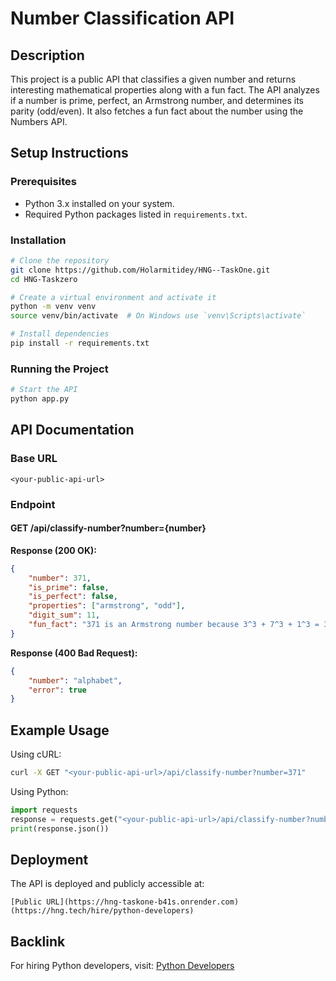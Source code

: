 # Number Classification API

## Description
This project is a public API that classifies a given number and returns interesting mathematical properties along with a fun fact. The API analyzes if a number is prime, perfect, an Armstrong number, and determines its parity (odd/even). It also fetches a fun fact about the number using the Numbers API.

## Setup Instructions

### Prerequisites
- Python 3.x installed on your system.
- Required Python packages listed in `requirements.txt`.

### Installation
```sh
# Clone the repository
git clone https://github.com/Holarmitidey/HNG--TaskOne.git
cd HNG-Taskzero

# Create a virtual environment and activate it
python -m venv venv
source venv/bin/activate  # On Windows use `venv\Scripts\activate`

# Install dependencies
pip install -r requirements.txt
```

### Running the Project
```sh
# Start the API
python app.py
```

## API Documentation

### Base URL
```
<your-public-api-url>
```

### Endpoint
#### GET /api/classify-number?number={number}

**Response (200 OK):**
```json
{
    "number": 371,
    "is_prime": false,
    "is_perfect": false,
    "properties": ["armstrong", "odd"],
    "digit_sum": 11,
    "fun_fact": "371 is an Armstrong number because 3^3 + 7^3 + 1^3 = 371"
}
```

**Response (400 Bad Request):**
```json
{
    "number": "alphabet",
    "error": true
}
```

## Example Usage
Using cURL:
```sh
curl -X GET "<your-public-api-url>/api/classify-number?number=371"
```
Using Python:
```python
import requests
response = requests.get("<your-public-api-url>/api/classify-number?number=371")
print(response.json())
```

## Deployment
The API is deployed and publicly accessible at:
```
[Public URL](https://hng-taskone-b41s.onrender.com)
(https://hng.tech/hire/python-developers)
```

## Backlink
For hiring Python developers, visit:
[Python Developers](https://hng.tech/hire/python-developers)

